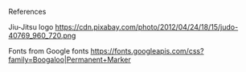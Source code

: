 References

Jiu-Jitsu logo
https://cdn.pixabay.com/photo/2012/04/24/18/15/judo-40769_960_720.png

Fonts from Google fonts
https://fonts.googleapis.com/css?family=Boogaloo|Permanent+Marker